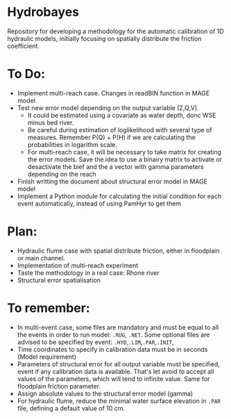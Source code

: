 # Hydrobayes
Repository for developing a methodology for the automatic calibration of 1D hydraulic models, initially focusing on spatially distribute the friction coefficient.

# To Do:

- Implement multi-reach case. Changes in readBIN function in MAGE model
- Test new error model depending on the output variable (Z,Q,V). 
  - It could be estimated using a covariate as water depth, donc WSE minus bed river. 
  - Be careful during estimation of loglikelihood with several type of measures. Remember P(Q) + P(H) if we are calculating the probabilities in logarithm scale.
  - For multi-reach case, it will be necessary to take matrix for creating the error models. Save the idea to use a binairy matrix to activate or desactivate the bief and the a vector with gamma parameters depending on the reach  
- Finish writting the document about structural error model in MAGE model
- Implement a Python module for calculating the initial condition for each event automatically, instead of using PamHyr to get them

# Plan:
- Hydraulic flume case with spatial distribute friction, either in floodplain or main channel.
- Implementation of multi-reach experiment
- Taste the methodology in a real case: Rhone river
- Structural error spatialisation 

# To remember:

- In multi-event case, some files are mandatory and must be equal to all the events in order to run model: `.RUG`, `.NET`. Some optional files are advised to be specified by event: `.HYD`,`.LIM`,`.PAR`,`.INIT`,
- Time coordinates to specify in calibration data must be in seconds (Model requirement)
- Parameters of structural error for all output variable must be specified, event if any calibration data is available. That's let avoid to accept all values of the parameters, which will tend to infinite value. Same for floodplain friction parameter.
- Assign absolute values to the structural error model (gamma) 
- For hydraulic flume, reduce the minimal water surface elevation in `.PAR` file, defining a default value of 10 cm.


